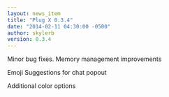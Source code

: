 ```yaml
---
layout: news_item
title: "Plug X 0.3.4"
date: "2014-02-11 04:30:00 -0500"
author: skylerb
version: 0.3.4
---
```


Minor bug fixes. Memory management improvements

Emoji Suggestions for chat popout

Additional color options